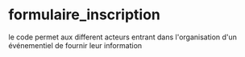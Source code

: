 # formulaire_inscription
le code permet aux different acteurs entrant dans l'organisation d'un événementiel de fournir leur information
